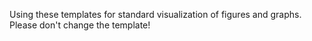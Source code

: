 Using these templates for standard visualization of figures and graphs. Please don't change the template!
